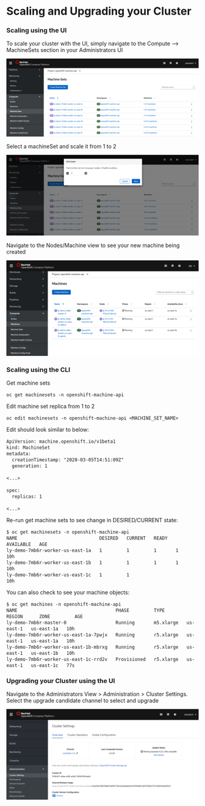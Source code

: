 # Scaling and Upgrading your Cluster

### Scaling using the UI

To scale your cluster with the UI, simply navigate to the Compute --> MachineSets section in your Administrators UI

![](https://github.com/ably77/Standard-OCP-Workshop/blob/master/resources/scale1.png)

Select a machineSet and scale it from 1 to 2

![](https://github.com/ably77/Standard-OCP-Workshop/blob/master/resources/scale2.png)

Navigate to the Nodes/Machine view to see your new machine being created

![](https://github.com/ably77/Standard-OCP-Workshop/blob/master/resources/scale3.png)

### Scaling using the CLI
Get machine sets
```
oc get machinesets -n openshift-machine-api
```

Edit machine set replica from 1 to 2
```
oc edit machinesets -n openshift-machine-api <MACHINE_SET_NAME>
```

Edit should look similar to below:
```
ApiVersion: machine.openshift.io/v1beta1
kind: MachineSet
metadata:
  creationTimestamp: "2020-03-05T14:51:09Z"
  generation: 1

<...>

spec:
  replicas: 1

<...>
```

Re-run get machine sets to see change in DESIRED/CURRENT state:
```
$ oc get machinesets -n openshift-machine-api
NAME                              DESIRED   CURRENT   READY   AVAILABLE   AGE
ly-demo-7mb6r-worker-us-east-1a   1         1         1       1           10h
ly-demo-7mb6r-worker-us-east-1b   1         1         1       1           10h
ly-demo-7mb6r-worker-us-east-1c   1         1                             10h
```

You can also check to see your machine objects:
```
$ oc get machines -n openshift-machine-api
NAME                                    PHASE         TYPE        REGION      ZONE         AGE
ly-demo-7mb6r-master-0                  Running       m5.xlarge   us-east-1   us-east-1a   10h
ly-demo-7mb6r-worker-us-east-1a-7pwjx   Running       r5.xlarge   us-east-1   us-east-1a   10h
ly-demo-7mb6r-worker-us-east-1b-mbrxg   Running       r5.xlarge   us-east-1   us-east-1b   10h
ly-demo-7mb6r-worker-us-east-1c-rrd2v   Provisioned   r5.xlarge   us-east-1   us-east-1c   77s
```


### Upgrading your Cluster using the UI

Navigate to the Administrators View > Administration > Cluster Settings. Select the upgrade candidate channel to select and upgrade

![](https://github.com/ably77/Standard-OCP-Workshop/blob/master/resources/upgrade2.png)
